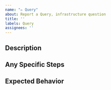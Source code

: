 ```yaml
---
name: "✏️ Query"
about: Report a Query, infrastructure question
title: ''
labels: Query
assignees: ''
---
```

## Description

<!-- Describe your query. -->

## Any Specific Steps

<!-- Describe your steps. -->

## Expected Behavior

<!-- Describe what the desired behavior would be. -->